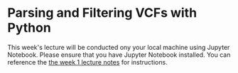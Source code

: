 # Parsing and Filtering VCFs with Python

This week's lecture will be conducted ony your local machine using Jupyter Notebook. Please ensure that you have Jupyter Notebook installed. You can reference the [the week 1 lecture notes](https://github.com/genome/bfx-workshop/blob/master/lectures/week_01/bfx_workshop_01_overview.ipynb) for instructions.
